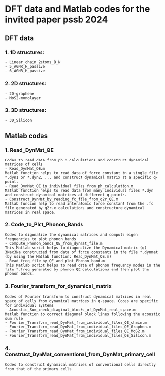 # DFT data and Matlab codes for the invited paper pssb 2024

## DFT data
### 1. 1D structures:
	- Linear_chain_2atoms_B_N
	- 5_AGNR_H_passive
	- 6_AGNR_H_passive
### 2. 2D structures:
	- 2D-graphene
	- MoS2-monolayer

### 3. 3D structures:
	- 3D_Silicon

## Matlab codes
### 1. Read_DynMat_QE
	Codes to read data from ph.x calculations and construct dynamical matrices of cells
	- Read_DynMat_QE.m
	Matlab function helps to read data of force constant in a single file *.dyn1 or *.dyn2, ... and construct dynamical matrix at a specific q-point.
	- Read_DynMat_QE_in_individual_files_from_ph_calculation.m
	Matlab function helps to read data from many individual files *.dyn and construct dynamical matrices at different q-points.
	- Construct_DynMat_by_reading_fc_file_from_q2r_QE.m 
	Matlab funcion help to read interatomic force constant from the .fc file generated by q2r.x calculations and constructure dynamical matrices in real space.

### 2. Code_to_Plot_Phonon_Bands
	Codes to digonalize the dynamical matrices and compute eigen frequencies to plot phonon bands
	- Compute_Phonon_bands_QE_from_dynmat_file.m
	This Matlab script helps to diagonalize the Dynamical matrix (q) 3Nax3Na constructed from data of force constants in the file *.dynmat (by using the Matlab function: Read_DynMat_QE.m)
	- Read_freq_file_by_QE_and_plot_Phonon_band.m
	This Matlab script helps to read data of phonon frequency modes in the file *.freq generated by phonon QE calculations and then plot the phonon bands.	
### 3. Fourier_transform_for_dynamical_matrix
	Codes of Fourier transform to construct dynamical matrices in real space of cells from dynamical matrices in q-space. Codes are specific for individual systems
	- Acoustic_Sum_check_diaginal_blocks_of_DynMat_real_space.m
	Matlab function to correct diagonal block lines following the acoustic sum rule
	- Fourier_Transform_read_DynMat_from_individual_files_QE_chain.m
	- Fourier_Transform_read_DynMat_from_individual_files_QE_Graphen.m
	- Fourier_Transform_read_DynMat_from_individual_files_QE_MoS2.m
	- Fourier_Transform_read_DynMat_from_individual_files_QE_Silicon.m
### 4. Construct_DynMat_conventional_from_DynMat_primary_cell
	Codes to construct dynamical matrices of conventional cells directly from that of the primary cells